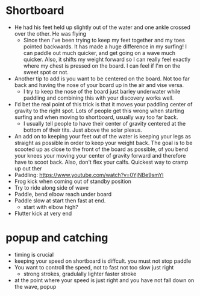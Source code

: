 # Shortboard

* He had his feet held up slightly out of the water and one ankle crossed over the other. He was flying
  * Since then I've been trying to keep my feet together and my toes pointed backwards. It has made a huge difference in my surfing! I can paddle out much quicker, and get going on a wave much quicker. Also, it shifts my weight forward so I can really feel exactly where my chest is pressed on the board. I can feel if I'm on the sweet spot or not.
* Another tip to add is you want to be centered on the board. Not too far back and having the nose of your board up in the air and vise versa.
  * I try to keep the nose of the board just barley underwater while paddling and combining this with your discovery works well.
* I'd bet the real point of this trick is that it moves your paddling center of gravity to the right spot. Lots of people get this wrong when starting surfing and when moving to shortboard, usually way too far back.
  * I usually tell people to have their center of gravity centered at the bottom of their tits. Just above the solar plexus.
* An add on to keeping your feet out of the water is keeping your legs as straight as possible in order to keep your weight back. The goal is to be scooted up as close to the front of the board as possible, of you bend your knees your moving your center of gravity forward and therefore have to scoot back. Also, don't flex your calfs. Quickest way to cramp up out ther
* Paddling: https://www.youtube.com/watch?v=0YjNBe9smYI
* Frog kick when coming out of standby position
* Try to ride along side of wave
* Paddle, bend elbow reach under board
* Paddle slow at start then fast at end.
    * start with elbow high?
* Flutter kick at very end

# popup and catching
* timing is crucial
* keeping your speed on shortboard is diffcult. you must not stop paddle
* You want to controll the speed, not to fast not too slow just right
  * strong strokes, gradulally lighter faster stroke
* at the point where your speed is just right and you have not fall down on the wave, popup
